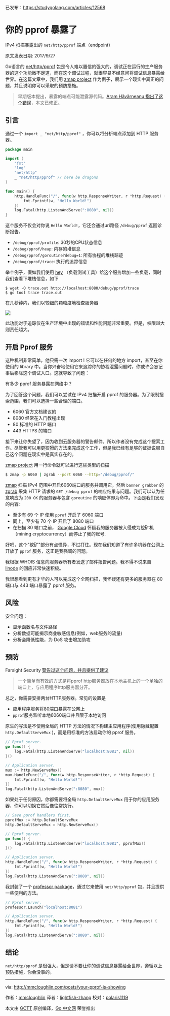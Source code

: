 已发布：https://studygolang.com/articles/12568

# 你的 pprof 暴露了

IPv4 扫描暴露出的 `net/http/pprof` 端点（endpoint）

原文发表日期: 2017/9/27

Go语言的 [net/http/pprof](https://golang.org/pkg/net/http/pprof/) 包是令人难以置信的强大的，调试正在运行的生产服务器的这个功能微不足道，而在这个调试过程，就很容易不经意间将调试信息暴露给世界。在这篇文章中，我们用 [zmap project](https://github.com/zmap) 作为例子，展示一个现实中真正的问题，并且说明你可以采取的预防措施。

> 早期版本提出，暴露的端点可能泄露源代码。[Aram Hăvărneanu 指出了这个错误](https://github.com/golang/go/issues/22085#issuecomment-333166626)，本文已修正。

## 引言

通过一个 `import _ "net/http/pprof"` ，你可以将分析端点添加到 HTTP 服务器。

```go
package main

import (
	"fmt"
	"log"
	"net/http"
	_ "net/http/pprof" // here be dragons
)

func main() {
	http.HandleFunc("/", func(w http.ResponseWriter, r *http.Request) {
		fmt.Fprintf(w, "Hello World!")
	})
	log.Fatal(http.ListenAndServe(":8080", nil))
}
```

这个服务不仅会对你说 `Hello World!`，它还会通过uri路径 `/debug/pprof` 返回诊断报告。

- `/debug/pprof/profile`: 30秒的CPU状态信息
- `/debug/pprof/heap`: 内存的堆信息
- `/debug/pprof/goroutine?debug=1`: 所有协程的堆栈踪迹
- `/debug/pprof/trace`: 执行的追踪信息

举个例子，假如我们使用 [hey](https://github.com/rakyll/hey) （负载测试工具）给这个服务增加一些负载，同时我们查看下堆栈信息，如下

```shell
$ wget -O trace.out http://localhost:8080/debug/pprof/trace
$ go tool trace trace.out
```

在几秒钟内，我们以较细的颗粒度地检查服务器

![](https://raw.githubusercontent.com/studygolang/gctt-images/master/pprof-showing/trace.png)

此功能对于追踪仅在生产环境中出现的错误和性能问题非常重要。但是，权限越大则责任越大。

## 开启 Pprof 服务

这种机制非常简单，他只需一次 import ! 它可以在任何的地方 import，甚至在你使用的 library 中。当你兴奋地使用它来追踪你的协程泄露问题时，你或许会忘记事后移除这个调试入口。这就导致了问题：

有多少 pprof 服务暴露在网络中？

为了回答这个问题，我们可以尝试在 IPv4 扫描开启 pprof 的服务器。为了限制搜索范围，我们可以选择一些合理的端口。

- 6060 官方文档建议的
- 8080 经常在入门教程出现
- 80 标准的 HTTP 端口
- 443 HTTPS 的端口

接下来让你失望了，因为收到云服务器的警告邮件，所以作者没有完成这个搜索工作。尽管我可以用更狡猾的方法来完成这个工作，但是我已经有足够的证据说服自己这个问题在现实中是真实存在的。

[zmap project](https://github.com/zmap) 用一行命令就可以进行这些类型的扫描

```sh
$ zmap -p 6060 | zgrab --port 6060 --http="/debug/pprof/"
```

[zmap](https://github.com/zmap/zmap) 扫描 IPv4 范围中开启6060端口的服务并调用它，然后 `banner grabber` 的 [zgrab](https://github.com/zmap/zgrab) 采集 HTTP 请求的 `GET /debug pprof` 的响应结果与问题。我们可以认为任意响应为 `200 OK` 的服务器与包含 `goroutine` 的响应体即为命中。下面是我们发现的内容:

- 至少有 69 个 IP 使用 `pprof` 开启了 6060 端口
- 同上，至少有 70 个 IP 开启了 8080 端口
- 在扫描 80 端口之前， [Google Cloud](https://cloud.google.com/) 怀疑我的服务器被入侵成为挖矿机（mining cryptocurrency）而停止了我的账号.

好吧，这个"挖矿"部分有点怪异，不过打住。现在我们知道了有许多机器在公网上开放了 `pprof` 服务，这正是我强调的问题。

我根据 WHOIS 信息向服务器所有者发送了邮件报告问题。我不得不说来自 [linode](https://www.linode.com/) 的回应非常快速积极。

我很想看到更有才华的人可以完成这个全网扫描，我怀疑还有更多的服务器在 80 端口与 443 端口暴露了 pprof 服务。

## 风险

安全问题：

- 显示函数名与文件路径
- 分析数据可能揭示商业敏感信息(例如，web服务的流量)
- 分析会降低性能，为 DoS 攻击增加助攻

## 预防

Farsight Security [警告过这个问题，并且提供了建议](https://www.farsightsecurity.com/2016/10/28/cmikk-go-remote-profiling/)

> 一个简单而有效的方式是将pprof http服务器放在本地主机上的一个单独的端口上，与应用程序http服务器分开。

总之，你需要安排两台HTTP服务器。常见的设置是

- 应用程序服务将80端口暴露在公网上
- `pprof`服务监听本地6060端口并且限于本地访问

原生的写法是不使用全局的 HTTP 方法的情况下构建主应用程序(使用隐藏配置 `http.DefaultServeMux` )，而是用标准的方法启动你的 pprof 服务。

```go
// Pprof server.
go func() {
	log.Fatal(http.ListenAndServe("localhost:8081", nil))
}()

// Application server.
mux := http.NewServeMux()
mux.HandleFunc("/", func(w http.ResponseWriter, r *http.Request) {
	fmt.Fprintf(w, "Hello World!")
})
log.Fatal(http.ListenAndServe(":8080", mux))

```

如果处于任何原因，你都需要将全局 `http.DefaultServeMux` 用于你的应用服务器，你可以切换它然后像往常执行。

```go
// Save pprof handlers first.
pprofMux := http.DefaultServeMux
http.DefaultServeMux = http.NewServeMux()

// Pprof server.
go func() {
	log.Fatal(http.ListenAndServe("localhost:8081", pprofMux))
}()

// Application server.
http.HandleFunc("/", func(w http.ResponseWriter, r *http.Request) {
	fmt.Fprintf(w, "Hello World!")
})
log.Fatal(http.ListenAndServe(":8080", nil))
```

我封装了一个 [professor package](https://github.com/mmcloughlin/professor)，通过它来使用 `net/http/pprof` 包，并且提供一些便利的方法。

```go
// Pprof server.
professor.Launch("localhost:8081")

// Application server.
http.HandleFunc("/", func(w http.ResponseWriter, r *http.Request) {
	fmt.Fprintf(w, "Hello World!")
})
log.Fatal(http.ListenAndServe(":8080", nil))
```

## 结论

`net/http/pprof` 是很强大，但是请不要让你的调试信息暴露给全世界，遵循以上预防措施，你会没事的。

---

via: http://mmcloughlin.com/posts/your-pprof-is-showing

作者：[mmcloughlin](http://mmcloughlin.com/)
译者：[lightfish-zhang](https://github.com/lightfish-zhang)
校对：[polaris1119](https://github.com/polaris1119)

本文由 [GCTT](https://github.com/studygolang/GCTT) 原创编译，[Go 中文网](https://studygolang.com/) 荣誉推出
